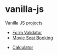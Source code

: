 # vanilla-js

Vanilla JS projects

- [Form Validator](https://formvalidator1.netlify.app/ "preview")
- [Movie Seat Booking](https://movieseatapp.netlify.app/ "preview")

* [Calculator](https://ekaycalculator.netlify.app/ "preview")
